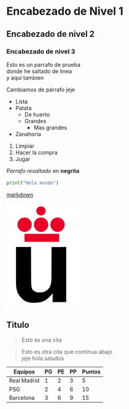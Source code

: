 # Encabezado de Nivel 1
## Encabezado de nivel 2
### Encabezado de nivel 3

Esto es un parrafo de prueba  
donde he saltado de linea  
y aqui tambien

Cambiamos de párrafo jeje

* Lista
* Patata
  * De huerto
  * Grandes
    * Mas grandes
* Zanahoria

1. Limpiar
2. Hacer la compra
3. Jugar

*Parrafo resaltado* en **negrita**

``` python
print("Hola mundo")
```

[markdown](https://es.wikipedia.org/wiki/Markdown)

![](Logo-urjc.png)

## Titulo

> Esto es una cita  

> Esto es otra cita que continua abajo  
jeje hola saludos

|   **Equipos**      | PG | PE| PP| Puntos |
|---------|-------|------|------|------|
|  Real Madrid |   1   |   2  |   3  |  5   |
|  PSG |   2   |   4  |   6  |  10   |
|  Barcelona |   3   |   6  |   9  |  15  |
